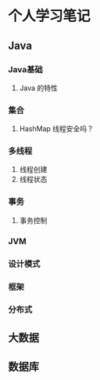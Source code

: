 # 个人学习笔记

## **Java**

### Java基础

1. Java 的特性

### 集合

1. HashMap 线程安全吗？

### 多线程

1. 线程创建
2. 线程状态

### 事务

1. 事务控制

### JVM

### 设计模式

### 框架

### 分布式

## **大数据**

## **数据库**


